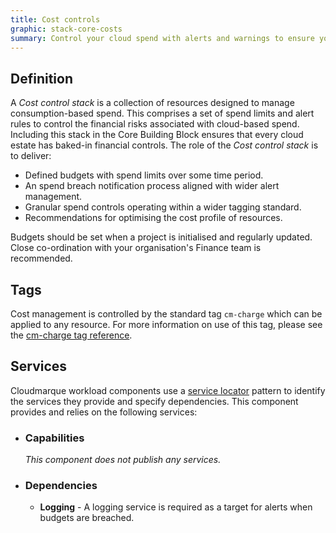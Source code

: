```yaml
---
title: Cost controls
graphic: stack-core-costs
summary: Control your cloud spend with alerts and warnings to ensure you don't receive any surprise bills!
---
```

## Definition
A _Cost control stack_ is a collection of resources designed to manage consumption-based spend. This comprises a set of spend limits and alert rules to control the financial risks associated with cloud-based spend. Including this stack in the Core Building Block ensures that every cloud estate has baked-in financial controls. The role of the _Cost control stack_ is to deliver:

  * Defined budgets with spend limits over some time period.
  * An spend breach notification process aligned with wider alert management.
  * Granular spend controls operating within a wider tagging standard.
  * Recommendations for optimising the cost profile of resources.

Budgets should be set when a project is initialised and regularly updated. Close co-ordination with your organisation's Finance team is recommended.

## Tags
Cost management is controlled by the standard tag `cm-charge` which can be applied to any resource. For more information on use of this tag, please see the [cm-charge tag reference](/cloudmarque/reference/tags/common/cm-charge.html).

## Services
Cloudmarque workload components use a [service locator](/cloudmarque/tools/service-locator.html) pattern to identify the services they provide and specify dependencies. This component provides and relies on the following services:

 * ### Capabilities
   _This component does not publish any services._

 * ### Dependencies
    * **Logging** - A logging service is required as a target for alerts when budgets are breached.
